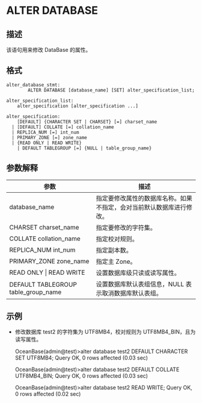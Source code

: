 ALTER DATABASE 
===================================



描述 
-----------

该语句用来修改 DataBase 的属性。

格式 
-----------

    alter_database_stmt:
            ALTER DATABASE [database_name] [SET] alter_specification_list;
    
    alter_specification_list: 
        alter_specification [alter_specification ...]
    
    alter_specification: 
        [DEFAULT] {CHARACTER SET | CHARSET} [=] charset_name
      | [DEFAULT] COLLATE [=] collation_name
      | REPLICA_NUM [=] int_num
      | PRIMARY_ZONE [=] zone_name
      | {READ ONLY | READ WRITE}
        | DEFAULT TABLEGROUP [=] {NULL | table_group_name}



参数解释 
-------------



|               **参数**                |               **描述**               |
|-------------------------------------|------------------------------------|
| database_name                       | 指定要修改属性的数据库名称。如果不指定，会对当前默认数据库进行修改。 |
| CHARSET charset_name                | 指定要修改的字符集。                         |
| COLLATE collation_name              | 指定校对规则。                            |
| REPLICA_NUM int_num                 | 指定副本数。                             |
| PRIMARY_ZONE zone_name              | 指定主 Zone。                          |
| READ ONLY \| READ WRITE             | 设置数据库级只读或读写属性。                     |
| DEFAULT TABLEGROUP table_group_name | 设置数据库默认表组信息，NULL 表示取消数据库默认表组。      |



示例 
-----------

* 修改数据库 test2 的字符集为 UTF8MB4，校对规则为 UTF8MB4_BIN，且为读写属性。




    OceanBase(admin@test)>alter database test2 DEFAULT CHARACTER SET UTF8MB4;
    Query OK, 0 rows affected (0.03 sec)
    
    OceanBase(admin@test)>alter database test2 DEFAULT COLLATE UTF8MB4_BIN;
    Query OK, 0 rows affected (0.03 sec)
    
    OceanBase(admin@test)>alter database test2 READ WRITE;
    Query OK, 0 rows affected (0.02 sec)



